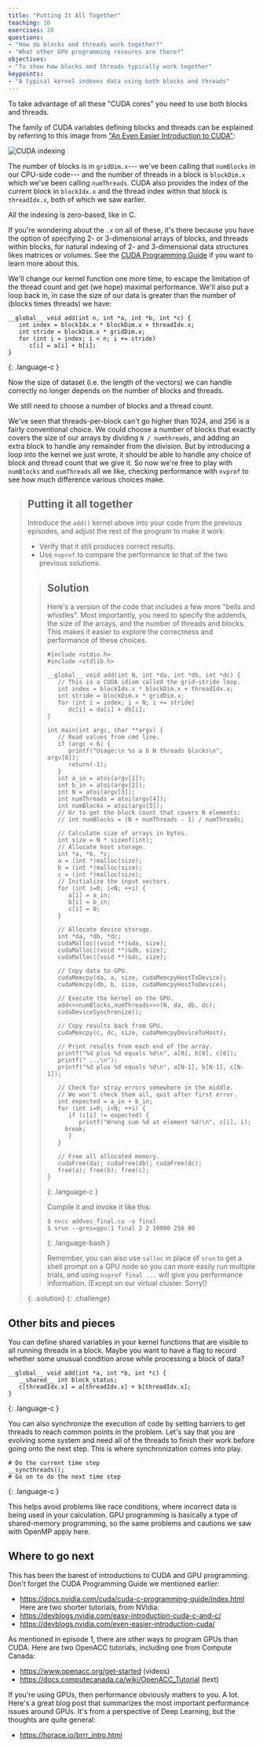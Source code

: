 ```yaml
---
title: "Putting It All Together"
teaching: 10
exercises: 20
questions:
- "How do blocks and threads work together?"
- "What other GPU programming resoures are there?"
objectives:
- "To show how blocks and threads typically work together"
keypoints:
- "A typical kernel indexes data using both blocks and threads"
---
```


To take advantage of all these "CUDA cores" you need to use both blocks and threads.

The family of CUDA variables defining blocks and threads can be explained 
by referring to this image from 
<a href="https://developer.nvidia.com/blog/even-easier-introduction-cuda/">
"An Even Easier Introduction to CUDA"</a>:

![CUDA indexing](../fig/cuda_indexing.png)

The number of blocks is in `gridDim.x`--- we've been calling that `numBlocks`
in our CPU-side code---  and the number of threads in a block is `blockDim.x`
which we've been calling `numThreads`.  CUDA also provides the index of the
current block in `blockIdx.x` and the thread index within that block is
`threadIdx.x`, both of which we saw earlier.

All the indexing is zero-based, like in C.

If you're wondering about the `.x` on all of these, it's there because
you have the option of specifying 2- or 3-dimensional arrays of blocks, and
threads within blocks, for natural indexing of 2- and 3-dimensional data
structures likes matrices or volumes.  See the 
<a href="https://docs.nvidia.com/cuda/cuda-c-programming-guide/index.html">CUDA Programming Guide</a>
if you want to learn more about this.

We'll change our kernel function one more time, to escape the limitation of the
thread count and get (we hope) maximal performance.  We'll also put a loop back
in, in case the size of our data is greater than the number of (blocks times
threads) we have:

~~~
__global__ void add(int n, int *a, int *b, int *c) {
   int index = blockIdx.x * blockDim.x + threadIdx.x;
   int stride = blockDim.x * gridDim.x;
   for (int i = index; i < n; i += stride)
      c[i] = a[i] + b[i];
}
~~~
{: .language-c }

Now the size of dataset (i.e. the length of the vectors) we can handle
correctly no longer depends on the number of blocks and threads.

We still need to choose a number of blocks and a thread count.

We've seen that threads-per-block can't go higher than 1024, and 256 is a
fairly conventional choice.  We could choose a number of blocks that exactly
covers the size of our arrays by dividing `N / numthreads`, and adding an extra
block to handle any remainder from the division.  But by introducing a loop
into the kernel we just wrote, it should be able to handle any choice of block
and thread count that we give it.  So now we're free to play with `numBlocks`
and `numThreads` all we like, checking performance with `nvprof` to see how
much difference various choices make.



> ## Putting it all together
> Introduce the `add()` kernel above into your code from the previous episodes,
> and adjust the rest of the program to make it work.
>  * Verify that it still produces correct results.
>  * Use `nvprof` to compare the performance to that of the two previous solutions.
> 
> > ## Solution
> > 
> > Here's a version of the code that includes a few more "bells and whistles".
> > Most importantly, you need to specify the addends, the size of the
> > arrays, and the number of threads and blocks.  This makes it easier
> > to explore the correctness and performance of these choices.
> >
> > ~~~
> > #include <stdio.h> 
> > #include <stdlib.h>
> >  
> > __global__ void add(int N, int *da, int *db, int *dc) {
> >    // This is a CUDA idiom called the grid-stride loop.
> >    int index = blockIdx.x * blockDim.x + threadIdx.x;
> >    int stride = blockDim.x * gridDim.x;
> >    for (int i = index; i < N; i += stride)
> >       dc[i] = da[i] + db[i];
> > }
> > 
> > int main(int argc, char **argv) {
> >    // Read values from cmd line.
> >    if (argc < 6) {
> >       printf("Usage:\n %s a b N threads blocks\n", argv[0]);
> >       return(-1);
> >    }
> >    int a_in = atoi(argv[1]);
> >    int b_in = atoi(argv[2]);
> >    int N = atoi(argv[3]);
> >    int numThreads = atoi(argv[4]);
> >    int numBlocks = atoi(argv[5]);
> >    // Or to get the block count that covers N elements:
> >    // int numBlocks = (N + numThreads - 1) / numThreads;
> > 
> >    // Calculate size of arrays in bytes.
> >    int size = N * sizeof(int);
> >    // Allocate host storage.
> >    int *a, *b, *c;
> >    a = (int *)malloc(size);
> >    b = (int *)malloc(size);
> >    c = (int *)malloc(size);
> >    // Initialize the input vectors.
> >    for (int i=0; i<N; ++i) {
> >       a[i] = a_in; 
> >       b[i] = b_in;
> >       c[i] = 0;
> >    }
> > 
> >    // Allocate device storage.
> >    int *da, *db, *dc;
> >    cudaMalloc((void **)&da, size);
> >    cudaMalloc((void **)&db, size);
> >    cudaMalloc((void **)&dc, size);
> > 
> >    // Copy data to GPU.
> >    cudaMemcpy(da, a, size, cudaMemcpyHostToDevice);
> >    cudaMemcpy(db, b, size, cudaMemcpyHostToDevice);
> > 
> >    // Execute the kernel on the GPU.
> >    add<<<numBlocks,numThreads>>>(N, da, db, dc);
> >    cudaDeviceSynchronize();
> > 
> >    // Copy results back from GPU.
> >    cudaMemcpy(c, dc, size, cudaMemcpyDeviceToHost);
> >    
> >    // Print results from each end of the array.
> >    printf("%d plus %d equals %d\n", a[0], b[0], c[0]);
> >    printf(" ...\n");
> >    printf("%d plus %d equals %d\n", a[N-1], b[N-1], c[N-1]);
> > 
> >    // Check for stray errors somewhere in the middle.
> >    // We won't check them all, quit after first error.
> >    int expected = a_in + b_in;
> >    for (int i=0; i<N; ++i) {
> >       if (c[i] != expected) {
> >          printf("Wrong sum %d at element %d!\n", c[i], i);
> > 	 break;
> >       }
> >    }
> > 
> >    // Free all allocated memory.
> >    cudaFree(da); cudaFree(db); cudaFree(dc);
> >    free(a); free(b); free(c);
> > }
> > ~~~
> > {: .language-c }
> >
> > Compile it and invoke it like this:
> >
> > ~~~
> > $ nvcc addvec_final.cu -o final
> > $ srun --gres=gpu:1 final 2 2 10000 256 80
> > ~~~
> > {: .language-bash }
> > 
> > Remember, you can also use `salloc` in place of `srun` to get a shell
> > prompt on a GPU node so you can more easily run multiple trials, and using
> > `nvprof final ...` will give you performance information.  (Except on our
> > virtual cluster.  Sorry!)
> >
> {: .solution}
{: .challenge}

## Other bits and pieces

You can define shared variables in your kernel functions that are visible to
all running threads in a block. Maybe you want to have a flag to record
whether some unusual condition arose while processing a block of data?

~~~
__global__ void add(int *a, int *b, int *c) {
   __shared__ int block_status;
   c[threadIdx.x] = a[threadIdx.x] + b[threadIdx.x];
}
~~~
{: .language-c }

You can also synchronize the execution of code by setting barriers to get
threads to reach common points in the problem. Let's say that you are evolving
some system and need all of the threads to finish their work before going onto
the next step. This is where synchronization comes into play.

~~~
# Do the current time step
__syncthreads();
# Go on to do the next time step
~~~
{: .language-c }

This helps avoid problems like race conditions, where incorrect data is being
used in your calculation.  GPU programming is basically a type of 
shared-memory programming, so the same problems and cautions we saw with
OpenMP apply here.

## Where to go next

This has been the barest of introductions to CUDA and GPU programming.
Don't forget the CUDA Programming Guide we mentioned earlier:
* <https://docs.nvidia.com/cuda/cuda-c-programming-guide/index.html>
Here are two shorter tutorials, from NVidia:
* <https://devblogs.nvidia.com/easy-introduction-cuda-c-and-c/>
* <https://devblogs.nvidia.com/even-easier-introduction-cuda/>

As mentioned in episode 1, there are other ways to program GPUs
than CUDA. Here are two OpenACC tutorials, including one from
Compute Canada:
* <https://www.openacc.org/get-started> (videos)
* <https://docs.computecanada.ca/wiki/OpenACC_Tutorial> (text)

If you're using GPUs, then performance obviously matters to you.
A lot.  Here's a great blog post that summarizes the most important
performance issues around GPUs.  It's from a perspective of Deep Learning,
but the thoughts are quite general:
* <https://horace.io/brrr_intro.html> 

